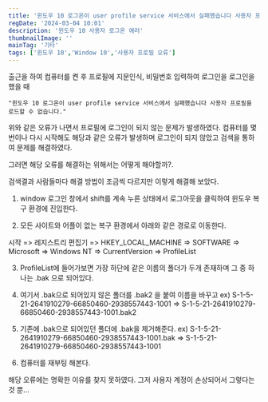 ```yaml
---
title: '윈도우 10 로그온이 user profile service 서비스에서 실패했습니다 사용자 프로필을 로드할 수 없습니다. 오류'
regDate: '2024-03-04 10:01'
description: '윈도우 10 사용자 로그온 에러'
thumbnailImage: ''
mainTag: '기타'
tags: ['윈도우 10','Window 10','사용자 프로필 오류']
---
```


출근을 하여 컴퓨터를 켠 후 프로필에 지문인식, 비밀번호 입력하여 로그인을 로그인을 했을 때

```
"윈도우 10 로그온이 user profile service 서비스에서 실패했습니다 사용자 프로필을 로드할 수 없습니다."
```

위와 같은 오류가 나면서 프로필에 로그인이 되지 않는 문제가 발생하였다. 컴퓨터를 몇번이나 다시 시작해도 해당과 같은 오류가 발생하며 로그인이 되지 않았고 검색을 통하여 문제를 해결하였다.

그러면 해당 오류를 해결하는 위해서는 어떻게 해야할까?.

검색결과 사람들마다 해결 방법이 조금씩 다르지만 이렇게 해결해 보았다.

1. window 로그인 창에서 shift를 계속 누른 상태에서 로그아웃을 클릭하여 윈도우 복구 환경에 진입한다.

2. 모든 사이트와 어플이 없는 복구 환경에서 아래와 같은 경로로 이동한다.

시작 => 레지스트리 편집기 => HKEY_LOCAL_MACHINE => SOFTWARE => Microsoft => Windows NT => CurrentVersion => ProfileList

3. ProfileList에 들어가보면 가장 하단에 같은 이름의 폴더가 두개 존재하며 그 중 하나는 .bak 으로 되어있다.

4. 여기서 .bak으로 되어있지 않은 폴더를 .bak2 을 붙여 이름을 바꾸고
ex) S-1-5-21-2641910279-66850460-2938557443-1001 => S-1-5-21-2641910279-66850460-2938557443-1001.bak2

5. 기존에 .bak으로 되어있던 폴더에 .bak을 제거해준다.
ex) S-1-5-21-2641910279-66850460-2938557443-1001.bak => S-1-5-21-2641910279-66850460-2938557443-1001

6. 컴퓨터를 재부팅 해본다.

해당 오류에는 명확한 이유를 찾지 못하였다. 그저 사용자 계정이 손상되어서 그렇다는 것 뿐...